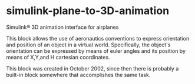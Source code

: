 # simulink-plane-to-3D-animation
Simulink&reg; 3D animation interface for airplanes

This block allows the use of aeronautics conventions to express orientation and position of an object in a virtual world.
Specifically, the object's orientation can be expressed by means of euler angles and its position by means of X,Y,and H cartesian coordinates.

This block was created in October 2002, since then there is probably a built-in block somewhere that accomplishes the same task.
